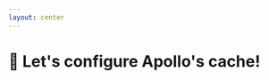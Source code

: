 ```yaml
---
layout: center
---
```


# 🫡 Let's configure Apollo's cache!

<!--
Demo Branches:

- 01-keyFields
- 02-field-read-default-value
- 03-field-merge
- 04-cache-redirect
-->
